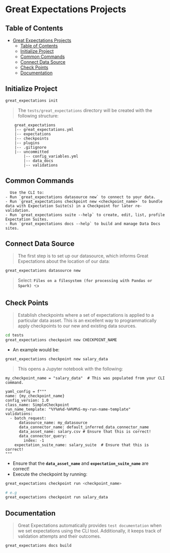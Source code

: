 # Great  Expectations Projects

## Table of Contents

- [Great  Expectations Projects](#great--expectations-projects)
  - [Table of Contents](#table-of-contents)
  - [Initialize Project](#initialize-project)
  - [Common Commands](#common-commands)
  - [Connect Data Source](#connect-data-source)
  - [Check Points](#check-points)
  - [Documentation](#documentation)

## Initialize Project

```bash
great_expectations init
```

> The `tests/great_expectations` directory will be created with the following structure:

```text
    great_expectations
    |-- great_expectations.yml
    |-- expectations
    |-- checkpoints
    |-- plugins
    |-- .gitignore
    |-- uncommitted
        |-- config_variables.yml
        |-- data_docs
        |-- validations
```

## Common Commands

```text
  Use the CLI to:
- Run `great_expectations datasource new` to connect to your data.
- Run `great_expectations checkpoint new <checkpoint_name>` to bundle data with Expectation Suite(s) in a Checkpoint for later re-validation.
- Run `great_expectations suite --help` to create, edit, list, profile Expectation Suites.
- Run `great_expectations docs --help` to build and manage Data Docs sites.
```

## Connect Data Source

> The first step is to set up our datasource, which informs Great Expectations about the location of our data:

```bash
great_expectations datasource new
```

> Select: **`Files on a filesystem (for processing with Pandas or Spark) 👈`**

## Check Points

> Establish checkpoints where a set of expectations is applied to a particular data asset. This is an excellent way to programmatically apply checkpoints to our new and existing data sources.

```bash
cd tests
great_expectations checkpoint new CHECKPOINT_NAME
```

- An example would be:

```bash
great_expectations checkpoint new salary_data
```

> This opens a Jupyter notebook with the following:

```text
my_checkpoint_name = "salary_data"  # This was populated from your CLI command.

yaml_config = f"""
name: {my_checkpoint_name}
config_version: 1.0
class_name: SimpleCheckpoint
run_name_template: "%Y%m%d-%H%M%S-my-run-name-template"
validations:
  - batch_request:
      datasource_name: my_datasource
      data_connector_name: default_inferred_data_connector_name
      data_asset_name: salary.csv # Ensure that this is correct!
      data_connector_query:
        index: -1
    expectation_suite_name: salary_suite  # Ensure that this is correct!
"""
```

- Ensure that the **`data_asset_name`**  and **`expectation_suite_name`** are correct!
- Execute the checkpoint by running:

```bash
great_expectations checkpoint run <checkpoint_name>

# e.g
great_expectations checkpoint run salary_data
```

## Documentation

> Great Expectations automatically provides `test documentation` when we set expectations using the CLI tool. Additionally, it keeps track of validation attempts and their outcomes.

```bash
great_expectations docs build
```
